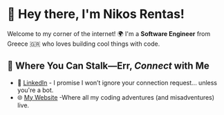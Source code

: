 # 👋 Hey there, I'm Nikos Rentas!

Welcome to my corner of the internet! 🌍 I'm a **Software Engineer** from Greece 🇬🇷 who loves building cool things with code.

## 💼 Where You Can Stalk—Err, *Connect* with Me
- 💼 [LinkedIn](https://linkedin.com/in/nikos-rentas/) - I promise I won’t ignore your connection request... unless you're a bot.
- 🌐 [My Website](https://nrentas.me) -Where all my coding adventures (and misadventures) live.
